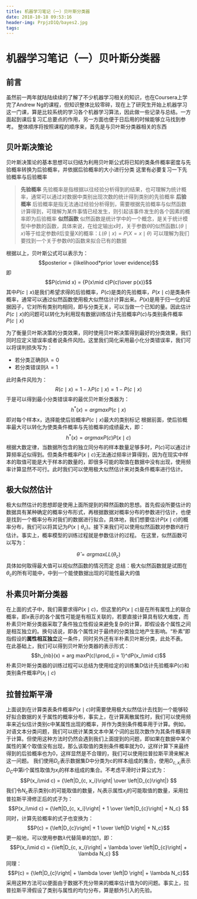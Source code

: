 ```yaml
---
title: 机器学习笔记（一）贝叶斯分类器
date: 2018-10-18 09:53:16
header-img: PrpjzD1Q/bayes2.jpg
tags:
---
```


# 机器学习笔记（一）贝叶斯分类器

## 前言
虽然前一两年就陆陆续续的了解了不少机器学习相关的知识，也在Coursera上学完了Andrew Ng的课程，但知识整体比较零碎，现在上了研究生开始上机器学习这一门课，算是比较系统的学习各个机器学习算法，因此做一些记录与总结。一方面起到课后复习汇总要点的作用，另一方面也便于日后用的时候能够立马找到参考。
整体顺序将按照课程的顺序来，首先是与贝叶斯分类器相关的东西

## 贝叶斯决策论
贝叶斯决策论的基本思想可以归结为利用贝叶斯公式将已知的类条件概率密度与先验概率转换为后验概率，并依据后验概率的大小进行分类
这里有必要复习一下先验概率与后验概率
> **先验概率** 先验概率是指根据以往经验分析得到的结果，也可理解为统计概率，通常可以通过对数据中类别出现次数的统计得到类别的先验概率
> **后验概率** 后验概率是指无法通过经验分析得到，需要根据先验概率与似然函数计算得到，可理解为某件事情已经发生，则引起该事件发生的各个因素的概率即为后验概率
> **似然函数** 似然函数是统计学中的一个概念，是关于统计模型中参数的函数，具体来说，在给定输出x时，关于参数$\theta$的似然函数$L(\theta \mid x)$等于给定参数$\theta$后变量X的概率：$L(\theta \mid x) = P(X=x\mid \theta)$
可以理解为我们要找到一个关于参数$\theta$的函数来拟合已有的数据

根据以上，贝叶斯公式可以表示为：
$$posterior = {likelihood*prior \over evidence}$$
即
$$P(c\mid x) = {P(x\mid c)P(c)\over p(x)}$$
其中$P(c\mid x)$是我们希望求得的后验概率，$P(c)$是类的先验概率，$P(x\mid c)$是类条件概率，通常可以通过似然函数使用极大似然估计计算出来。$P(x)$是用于归一化的证据因子，它对所有类别均相同，即与分类无关，可以当做一个已知的量。因此估计$P(c\mid x)$的问题可以转化为利用现有数据训练估计先验概率$P(c)$与类别条件概率$P(c\mid x)$

为了衡量贝叶斯决策的分类效果，同时使用贝叶斯决策得到最好的分类效果，我们同时应定义错误率或者说条件风险。这里我们简化采用最小化分类错误率，我们可以将误判损失写为：
* 若分类正确则$\lambda = 0$
* 若分类错误则$\lambda = 1$

此时条件风险为：
$$R(c\mid x) = 1 - \lambda P(c\mid x) = 1-P(c\mid x)$$
于是可以得到最小分类错误率的最优贝叶斯分类器为：
$$h^*(x) = arg maxP(c\mid x)$$
即对每个样本x，选择能使后验概率$P(c\mid x)$最大的类别标记
根据前面，使后验概率最大可以转化为使类条件概率与先验概率的成绩最大，即：
$$h^*(x) = arg maxP(c)P(x\mid c)$$
根据大数定律，当数据所包含的独立同分布的样本数量足够多时，$P(c)$可以通过计算频率近似得到。但类条件概率$P(x\mid c)$无法通过频率计算得到，因为在现实中样本的取值可能是大于样本的数量的，即很多可能的取值在数据中没有出现，使用频率计算显然不可行。此时我们可以使用极大似然估计来对类条件概率进行估计。

## 极大似然估计
极大似然估计的思想即是使用上面所提到的释然函数的思想。首先假设所要估计的数据具有某种确定的概率分布形式，再根据数据对概率分布的参数进行估计，也便是找到一个概率分布对我们的数据进行拟合。具体地，我们想要估计$P(x\mid c)$的概率分布，我们可以将其记为$P(x\mid \theta_c)$。接下来我们可以使用似然函数对参数$\theta$进行估计。事实上，概率模型的训练过程就是参数估计的过程。
在这里，似然函数可以写为：

$$\hat{\theta}= arg maxLL(\theta_c)$$
具体如何取得最大值可以视似然函数的情况而定
总结：极大似然函数就是试图在$\theta_c$的所有可能中，中到一个能使数据出现的可能性最大的值

## 朴素贝叶斯分类器
在上面的式子中，我们需要求得$P(x\mid c)$，但这里的$P(x\mid c)$是在所有属性上的联合概率，即$x$表示的各个属性可能是有相互关联的，若要直接计算具有较大难度，而朴素贝叶斯分类器采取了条件独立性假设来避免复杂的计算，即假设各个属性之间是相互独立的。换句话说，即各个属性对于最终的分类独立地产生影响。“朴素”即指假设的**属性相互独立**这一条件，同时另外还有半朴素贝叶斯分类，此处不表。
在此基础上，我们可以得到贝叶斯分类器的表示形式：
$$h_{nb}(x) = arg maxP(c)\prod_{i = 1}^dP(x_i\mid c)$$
朴素贝叶斯分类器的训练过程可以总结为使用给定的训练集D估计先验概率$P(c)$和类别条件概率$P(x_i\mid c)$

## 拉普拉斯平滑
上面说到在计算类表条件概率$P(x\mid c)$时需要使用极大似然估计去找到一个能够较好拟合数据的关于属性的概率分布，事实上，在计算离散属性时，我们可以使用频率来近似估计类别c中某属性出现的概率，并作为类别条件概率用于计算。例如，对语文本分类问题，我们可以统计某类文本中某个词的出现次数作为其条件概率用于计算。但使用这种方法时仍然会遇到我们上面提到的问题，即如果在数据中某个属性的某个取值没有出现，那么该取值的类别条件概率就为0，这样计算下来最终得到的后验概率也为0，这样显然是不合理的，我们可以使用拉普拉斯平滑来解决这一问题。
我们使用$D_c$表示数据集D中分类为c的样本组成的集合，使用$D_{c, x_i}$表示$D_C$中第i个属性取值为$x_i$的样本组成的集合。不考虑平滑时计算公式为：
$$P(x_i\mid c) = {\left|D_{c, x_i}\right| \over \left|D_{c}\right|} $$
我们令$N_c$表示类别c的可能取值的数量，$N_i$表示属性$x_i$的可能取值的数量，采用拉普拉斯平滑修正后的式子为：
$$P(x_i\mid c) = {\left|D_{c, x_i}\right| + 1 \over \left|D_{c}\right| + N_c} $$
同时，计算先验概率的式子也变换为：
$$P(c) = {\left|D_{c}\right| + 1 \over \left|D \right| + N_c}$$
更一般地，可以使用参数$\lambda$代替简单的加1，即：
$$P(x_i\mid c) = {\left|D_{c, x_i}\right| + \lambda \over \left|D_{c}\right| + \lambda N_c} $$
同理：
$$P(c) = {\left|D_{c}\right| + \lambda \over \left|D \right| + \lambda N_c}$$
采用这种方法可以便面由于数据不充分带来的概率估计值为0的问题。事实上，拉普拉斯平滑假设了类别与属性的均匀分布，算是额外引入的先验。


